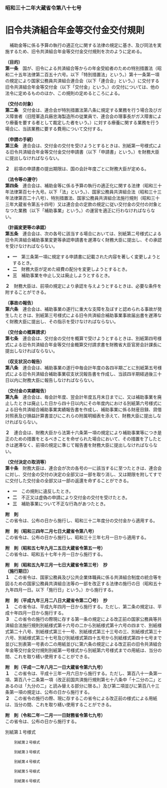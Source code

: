 ### 昭和三十二年大蔵省令第八十七号  
# 旧令共済組合年金等交付金交付規則  
　補助金等に係る予算の執行の適正化に関する法律の規定に基き、及び同法を実施するため、旧令共済組合年金等交付金交付規則を次のように定める。  
  
**（目的）**  
**第一条**　国が、旧令による共済組合等からの年金受給者のための特別措置法（昭和二十五年法律第二百五十六号。以下「特別措置法」という。）第十一条第一項の規定により国家公務員共済組合連合会（以下「連合会」という。）に交付する旧令共済組合年金等交付金（以下「交付金」という。）の交付については、他の法令に定めるもののほか、この規則の定めるところによる。  
  
**（交付の対象）**  
**第二条**　交付金は、連合会が特別措置法第八条に規定する業務を行う場合及びガス障害者（旧陸軍造兵廠忠海製造所の従業員で、連合会の理事長がガス障害により療養を要する者として裁定した者をいう。）に対する療養に関する業務を行う場合に、当該業務に要する費用について交付する。  
  
**（申請の手続）**  
**第三条**　連合会は、交付金の交付を受けようとするときは、別紙第一号様式による旧令共済組合年金等交付金交付申請書（以下「申請書」という。）を財務大臣に提出しなければならない。  
  
**２**　前項の申請書の提出期限は、国の会計年度ごとに財務大臣が定める。  
  
**（法令等の遵守）**  
**第四条**　連合会は、補助金等に係る予算の執行の適正化に関する法律（昭和三十年法律第百七十九号。以下「法」という。）、国家公務員共済組合法（昭和三十三年法律第百二十八号）、特別措置法、国家公務員共済組合法施行規則（昭和三十三年大蔵省令第五十四号）又は連合会の定款の規定に従い交付金の交付の対象となつた業務（以下「補助事業」という。）の運営を適正に行わなければならない。  
  
**（計画変更等の承認）**  
**第五条**　連合会は、次の各号に該当する場合においては、別紙第二号様式による旧令共済組合補助事業変更等承認申請書を遅滞なく財務大臣に提出し、その承認を受けなければならない。  
* **一**　第三条第一項に規定する申請書に記載された内容を著しく変更しようとするとき。  
* **二**　財務大臣が定めた経費の配分を変更しようとするとき。  
* **三**　補助事業を中止し又は廃止しようとするとき。  
  
**２**　財務大臣は、前項の規定により承認を与えようとするときは、必要な条件を附することができる。  
  
**（事故の報告）**  
**第六条**　連合会は、補助事業の遂行に重大な支障を及ぼすと認められる事故が発生したときは、別紙第三号様式による旧令共済組合補助事業事故届出書を遅滞なく財務大臣に提出し、その指示を受けなければならない。  
  
**（交付金の概算請求）**  
**第七条**　連合会は、交付金の交付を概算で受けようとするときは、別紙第四号様式による旧令共済組合年金等交付金概算交付請求書を財務省大臣官房会計課長に提出しなければならない。  
  
**（収支状況の報告）**  
**第八条**　連合会は、補助事業の遂行中毎会計年度の各四半期ごとに別紙第五号様式による旧令共済組合補助事業収支状況報告書を作成し、当該四半期経過後三十日以内に財務大臣に報告しなければならない。  
  
**（交付金の実績報告）**  
**第九条**　連合会は、毎会計年度、翌会計年度五月末日までに、又は補助事業を廃止したときは廃止した日から四十日以内にその年度内における別紙第六号様式による旧令共済組合補助事業実績報告書を作成し、補助事業に係る財産目録、貸借対照表及び損益計算書並びにこれらの附属明細表を添えて、財務大臣に提出しなければならない。  
  
**２**　連合会は、財務大臣から法第十六条第一項の規定により補助事業等につき是正のための措置をとるべきことを命ぜられた場合において、その措置を了したときは遅滞なく、前項の規定に準じて報告書を財務大臣に提出しなければならない。  
  
**（交付決定の取消等）**  
**第十条**　財務大臣は、連合会が次の各号の一に該当するに至つたときは、連合会に対し、交付金の交付の決定の全部又は一部を取り消し、又は期限を附してすでに交付した交付金の全部又は一部の返還を命ずることができる。  
* **一**　この規則に違反したとき。  
* **二**　不正又は虚偽の申請により交付金の交付を受けたとき。  
* **三**　補助事業について不正な行為があつたとき。  
  
**附　則**  
この省令は、公布の日から施行し、昭和三十二年度分の交付金から適用する。  
  
**附　則（昭和三四年二月七日大蔵省令第八号）**  
この省令は、公布の日から施行し、昭和三十三年七月一日から適用する。  
  
**附　則（昭和五七年九月二五日大蔵省令第五一号）**  
この省令は、昭和五十七年十月一日から施行する。  
  
**附　則（昭和五九年三月一七日大蔵省令第三号）　抄**  
**（施行期日）**  
**１**　この省令は、国家公務員及び公共企業体職員に係る共済組合制度の統合等を図るための国家公務員共済組合法等の一部を改正する法律の施行の日（昭和五十九年四月一日。以下「施行日」という。）から施行する。  
  
**附　則（平成九年三月二八日大蔵省令第二〇号）　抄**  
**１**　この省令は、平成九年四月一日から施行する。ただし、第二条の規定は、平成十年四月一日から施行する。  
**３**　この省令の施行の際現に存する第一条の規定による改正前の国家公務員等共済組合法施行規則別紙様式第十六号の二から別紙様式第十六号の四まで、別紙様式第二十八号、別紙様式第三十一号、別紙様式第三十三号の三、別紙様式第三十六号、別紙様式第三十七号及び別紙様式第四十五号から別紙様式第四十七号まで並びに別表第一号表の二の用紙並びに第六条の規定による改正前の旧令共済組合年金等交付金交付規則別紙第一号様式から別紙第六号様式までの用紙は、当分の間、これを取り繕い使用することができる。  
  
**附　則（平成一二年八月二一日大蔵省令第六九号）**  
**１**　この省令は、平成十三年一月六日から施行する。ただし、第百八十一条第一項、第百八十二条第一項（改正前国共済施行規則第七十八条中「十二分の二」とあるのは「九分の二」と読み替える部分に限る。）及び第二項並びに第百八十三条第一項の規定は、公布の日から施行する。  
**２**　この省令の施行の際、現に存するこの省令による改正前の様式による用紙は、当分の間、これを取り繕い使用することができる。  
  
**附　則（令和二年一二月一一日財務省令第七九号）**  
この省令は、公布の日から施行する。  
  
別紙第１号様式
          
        別紙第２号様式
          
        別紙第３号様式
          
        別紙第４号様式
          
        別紙第５号様式
          
        別紙第６号様式
          
        